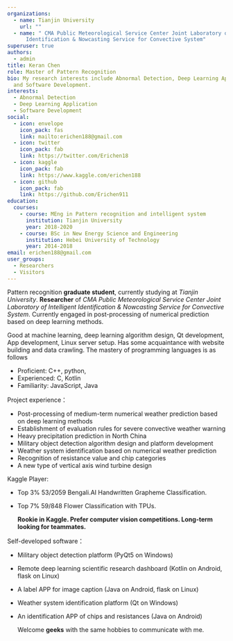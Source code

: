 ```yaml
---
organizations:
  - name: Tianjin University
    url: ""
  - name: " CMA Public Meteorological Service Center Joint Laboratory of Intelligent
      Identification & Nowcasting Service for Convective System"
superuser: true
authors:
  - admin
title: Keran Chen
role: Master of Pattern Recognition
bio: My research interests include Abnormal Detection, Deep Learning Application
  and Software Development.
interests:
  - Abnormal Detection
  - Deep Learning Application
  - Software Development
social:
  - icon: envelope
    icon_pack: fas
    link: mailto:erichen188@gmail.com
  - icon: twitter
    icon_pack: fab
    link: https://twitter.com/Erichen18
  - icon: kaggle
    icon_pack: fab
    link: https://www.kaggle.com/erichen188
  - icon: github
    icon_pack: fab
    link: https://github.com/Erichen911
education:
  courses:
    - course: MEng in Pattern recognition and intelligent system
      institution: Tianjin University
      year: 2018-2020
    - course: BSc in New Energy Science and Engineering
      institution: Hebei University of Technology
      year: 2014-2018
email: erichen188@gmail.com
user_groups:
  - Researchers
  - Visitors
---
```

Pattern recognition **graduate student**, currently studying at *Tianjin University*. **Researcher** of *CMA Public Meteorological Service Center Joint Laboratory of Intelligent Identification & Nowcasting Service for Convective System*. Currently engaged in post-processing of numerical prediction based on deep learning methods.

Good at machine learning, deep learning algorithm design, Qt development, App development, Linux server setup. Has some acquaintance with website building and data crawling. The mastery of programming languages is as follows

* Proficient: C++, python, 
* Experienced: C, Kotlin
* Familiarity: JavaScript, Java

Project experience：

* Post-processing of medium-term numerical weather prediction based on deep learning methods
* Establishment of evaluation rules for severe convective weather warning
* Heavy precipitation prediction in North China
* Military object detection algorithm design and platform development
* Weather system identification based on numerical weather prediction
* Recognition of resistance value and chip categories
* A new type of vertical axis wind turbine design

Kaggle Player:

* Top 3% 53/2059 Bengali.AI Handwritten Grapheme Classification.
* Top 7% 59/848 Flower Classification with TPUs.

  **Rookie in Kaggle. Prefer computer vision competitions. Long-term looking for teammates.**

Self-developed software：

* Military object detection platform (PyQt5 on Windows)
* Remote deep learning scientific research dashboard (Kotlin on Android, flask on Linux)
* A label APP for image caption (Java on Android, flask on Linux)
* Weather system identification platform (Qt on Windows)
* An identification APP of chips and resistances (Java on Android)

  Welcome **geeks** with the same hobbies to communicate with me.